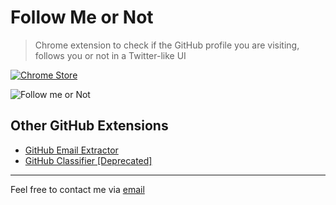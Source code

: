 # Follow Me or Not

> Chrome extension to check if the GitHub profile you are visiting, follows you or not in a Twitter-like UI

[![Chrome Store](https://raw.githubusercontent.com/prabhakar267/github-classifier/master/assets/images/chrome-store.png)](https://chrome.google.com/webstore/detail/follow-me-or-not/mjfndaiehjlhhdcbafamkgieeljffngj)

![Follow me or Not](https://raw.githubusercontent.com/mkstn/follow-me-or-not/master/assets/images/Screenshot%20from%202016-08-14%2003%3A07%3A39.png)

## Other GitHub Extensions
+ [GitHub Email Extractor](https://github.com/prabhakar267/github-email-extractor)
+ [GitHub Classifier [Deprecated]](https://github.com/prabhakar267/github-classifier)


--------------------------
Feel free to contact me via [email](http://goo.gl/68kmd6)
